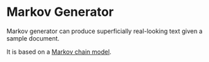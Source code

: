 # Markov Generator

Markov generator can produce superficially real-looking text given a sample document. 

It is based on a [Markov chain model](https://en.wikipedia.org/wiki/Markov_chain#Markov_text_generators).


